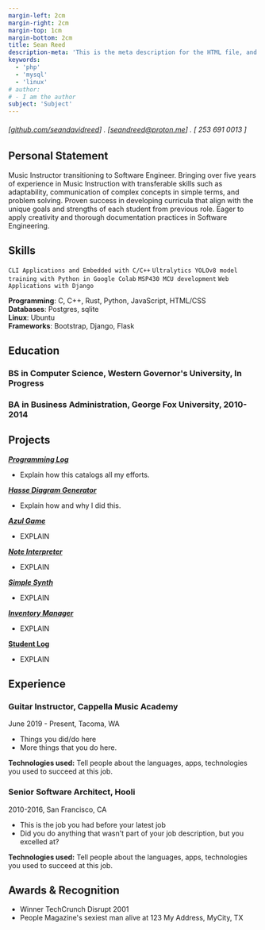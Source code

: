 ```yaml
---
margin-left: 2cm
margin-right: 2cm
margin-top: 1cm
margin-bottom: 2cm
title: Sean Reed
description-meta: 'This is the meta description for the HTML file, and one day the PDF file, for better SEO?'
keywords:
  - 'php'
  - 'mysql'
  - 'linux'
# author:
# - I am the author
subject: 'Subject'
---
```

###### [[github.com/seandavidreed](https://gihub.com/seandavidreed)] . [seandreed@proton.me] . [ 253 691 0013 ]

## Personal Statement
Music Instructor transitioning to Software Engineer. Bringing over five years of experience in Music Instruction with transferable skills such as adaptability, communication of complex concepts in simple terms, and problem solving. Proven success in developing curricula that align with the unique goals and strengths of each student from previous role. Eager to apply creativity and thorough documentation practices in Software Engineering.

## Skills

```CLI Applications and Embedded with C/C++```
```Ultralytics YOLOv8 model training with Python in Google Colab```
```MSP430 MCU development```
```Web Applications with Django```

**Programming**: C, C++, Rust, Python, JavaScript, HTML/CSS  
**Databases**: Postgres, sqlite  
**Linux**: Ubuntu  
**Frameworks**: Bootstrap, Django, Flask

## Education

### BS in Computer Science, Western Governor's University, In Progress

### BA in Business Administration, George Fox University, 2010-2014

## Projects

**[*Programming Log*](https://github.com/seandavidreed/programming-log)**

- Explain how this catalogs all my efforts.

**[*Hasse Diagram Generator*](https://github.com/seandavidreed/hasse-diagram-generator)**

- Explain how and why I did this.

**[*Azul Game*](https://github.com/seandavidreed/azul-cli)**

- EXPLAIN

**[*Note Interpreter*](https://github.com/seandavidreed/note-interpreter)**

- EXPLAIN

**[*Simple Synth*](https://github.com/seandavidreed/simple-synth)**

- EXPLAIN

**[*Inventory Manager*](https://github.com/seandavidreed/inventory-manager-production)**

- EXPLAIN

**[Student Log](https://github.com/seandavidreed/student-log)**

- EXPLAIN

## Experience

### Guitar Instructor, Cappella Music Academy

June 2019 - Present, Tacoma, WA

- Things you did/do here
- More things that you do here.

**Technologies used:** Tell people about the languages, apps, technologies you used to succeed at this job.

### Senior Software Architect, Hooli

2010-2016, San Francisco, CA

- This is the job you had before your latest job
- Did you do anything that wasn't part of your job description, but you excelled at?

**Technologies used:** Tell people about the languages, apps, technologies you used to succeed at this job.

## Awards & Recognition

- Winner TechCrunch Disrupt 2001
- People Magazine's sexiest man alive at 123 My Address, MyCity, TX
